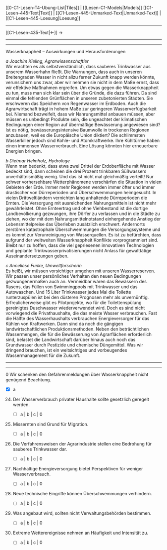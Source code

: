    [[0-C1-Lesen-T4-Ubung-List|Tiles]] | [[Lesen-C1-Models|Models]]
   [[C1-Lesen-445-Text|Text]]  | [[C1-Lesen-445-Unmarked-Text|Unmarked-Text]] | [[C1-Lesen-445-Loesung|Loesung]]

---

[[C1-Lesen-435-Text|←]]         →

---
---

Wasserknappheit – Auswirkungen und Herausforderungen

_a Joachim Kieling, Agrarwissenschaftler_  
Wir erachten es als selbstverständlich, dass sauberes Trinkwasser aus unserem Wasserhahn fließt. Die Warnungen, dass auch in unseren Breitengraden Wasser in nicht allzu ferner Zukunft knapp werden könnte, verunsichern uns zwar, aber wir nehmen sie nicht in dem Maße ernst, dass wir effektive Maßnahmen ergreifen. Um etwas gegen die Wasserknappheit zu tun, muss man sich klar sein über die Gründe, die dazu führen. Da sind einmal die fehlenden Grünflächen in unseren zubetonierten Städten. Sie erschweren das Speichern von Regenwasser im Erdboden. Auch die Agrarwirtschaft trägt in hohem Maße zur geringeren Wasserverfügbarkeit bei. Niemand bezweifelt, dass wir Nahrungsmittel anbauen müssen, aber müssen es unbedingt Produkte sein, die ungeachtet der klimatischen Bedingungen einer Region auf übermäßige Bewässerung angewiesen sind? Ist es nötig, bewässerungsintensive Baumwolle in trockenen Regionen anzubauen, weil es die Europäische Union diktiert? Die schlimmsten Wasserkiller jedoch sind Kohle- und Atomkraftwerke. Ihre Kühltürme haben einen immensen Wasserverbrauch. Eine Lösung könnten hier erneuerbare Energien bringen.

_b Dietmar Helmholz, Hydrologe_  
Wenn man bedenkt, dass etwa zwei Drittel der Erdoberfläche mit Wasser bedeckt sind, dann scheinen die drei Prozent trinkbaren Süßwassers unverhältnismäßig wenig. Und das ist nicht mal gleichmäßig verteilt! Nur schwer vorhersehbare Wetterphänomene verschärfen die Situation in vielen Gebieten der Erde. Immer mehr Regionen werden immer öfter und immer drastischer von Dürreperioden und Überschwemmungen heimgesucht. In vielen Drittweltländern vernichten lang anhaltende Dürreperioden die Ernten. Die Versorgung mit ausreichenden Nahrungsmitteln ist nicht mehr gewährleistet. Ohne Ernteertrag und ohne Viehbestand ist die dortige Landbevölkerung gezwungen, ihre Dörfer zu verlassen und in die Städte zu ziehen, wo der mit dem Nahrungsmittelnotstand einhergehende Anstieg der Lebensmittelpreise das Überleben zusätzlich erschwert. Andernorts zerstören katastrophale Überschwemmungen die Versorgungssysteme und es kommt zur Verunreinigung von Wasserquellen. Es ist zu befürchten, dass aufgrund der weltweiten Wasserknappheit Konflikte vorprogrammiert sind. Bleibt nur zu hoffen, dass die viel gepriesenen innovativen Technologien und geplante Trinkwasserprivatisierungen nicht Anlass für gewalttätige Auseinandersetzungen geben.

_c Anneliese Funke, Umweltforscherin_  
Es heißt, wir müssen vorsichtiger umgehen mit unseren Wasserreserven. Wir passen unser persönliches Verhalten den neuen Bedingungen gezwungenermaßen auch an. Vermeidbar wären das Bewässern des Rasens, das Füllen von Swimmingpools mit Trinkwasser und das Autowaschen. Und 15 Liter Trinkwasser jedes Mal die Toilette runterzuspülen ist bei den düsteren Prognosen mehr als unvernünftig. Erfreulicherweise gibt es Pilotprojekte, wo für die Toilettenspülung gereinigtes Duschwasser wiederverwendet wird. Doch es sind nicht vorwiegend die Privathaushalte, die das meiste Wasser verbrauchen. Fast die Hälfte des Wasserhaushalts verbrauchen Energieversorger für das Kühlen von Kraftwerken. Dann sind da noch die gängigen landwirtschaftlichen Produktionsmethoden. Neben den beträchtlichen Wassermengen, die für die Bewässerung von Agrarflächen erforderlich sind, belastet die Landwirtschaft darüber hinaus auch noch das Grundwasser durch Pestizide und chemische Düngemittel. Was wir dringend brauchen, ist ein weitsichtiges und vorbeugendes Wassermanagement für die Zukunft.

---

---

0 Wir schenken den Gefahrenmeldungen über Wasserknappheit nicht genügend Beachtung.

- [x] a

24. Der Wasserverbrauch privater Haushalte sollte gesetzlich geregelt werden.

    - [ ] a | b | c | 0

25. Missernten sind Grund für Migration.

    - [ ] a | b | c | 0

26. Die Verfahrensweisen der Agrarindustrie stellen eine Bedrohung für sauberes Trinkwasser dar.

    - [ ] a | b | c | 0

27. Nachhaltige Energieversorgung bietet Perspektiven für weniger Wasserverbrauch.

    - [ ] a | b | c | 0

28. Neue technische Eingriffe können Überschwemmungen verhindern.

    - [ ] a | b | c | 0

29. Was angebaut wird, sollten nicht Verwaltungsbehörden bestimmen.

    - [ ] a | b | c | 0

30. Extreme Wetterereignisse nehmen an Häufigkeit und Intensität zu.
    - [ ] a | b | c | 0
